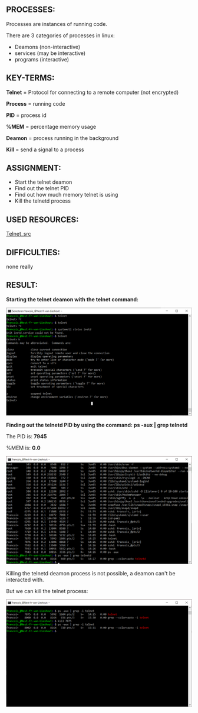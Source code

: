 ## PROCESSES:

Processes are instances of running code. 

There are 3 categories of processes in linux:
* Deamons (non-interactive)
* services (may be interactive)
* programs (interactive)

## KEY-TERMS:

**Telnet** = Protocol for connecting to a remote computer (not encrypted)

**Process** = running code

**PID** = process id

**%MEM** = percentage memory usage

**Deamon** = process running in the background

**Kill** = send a signal to a process

## ASSIGNMENT:

* Start the telnet deamon
* Find out the telnet PID
* Find out how much memory telnet is using
* Kill the telnetd process 

## USED RESOURCES:

[Telnet_src](https://www.javatpoint.com/linux-telnet-command)

## DIFFICULTIES:

none really

## RESULT:

**Starting the telnet deamon with the telnet command:**

![PrntScr](../00_includes/week1/Linux/2023-06-07_7.png)


**Finding out the telnetd PID by using the command: ps -aux | grep telnetd**

The PID is: **7945**

%MEM is: **0.0**

![PrntScr](../00_includes/week1/Linux/2023-06-07_6.png)



Killing the telnetd deamon process is not possible, a deamon can't be interacted with.

But we can kill the telnet process:

![PrntScr](../00_includes/week1/Linux/2023-06-07_8.png)






